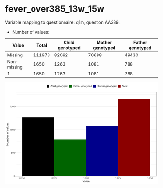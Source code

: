 # fever_over385_13w_15w
Variable mapping to questionnaire: q1m, question AA339.
- Number of values:

| Value | Total | Child genotyped | Mother genotyped | Father genotyped |
| ----- | ----- | --------------- | ---------------- | ---------------- |
| Missing | 111973 | 82092 | 70688 | 49430 |
| Non-missing | 1650 | 1263 | 1081 | 788 |
| 1 | 1650 | 1263 | 1081 | 788 |



![](fever_over385_13w_15w_n.png)



